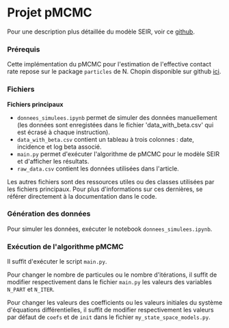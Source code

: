 # Projet pMCMC

Pour une description plus détaillée du modèle SEIR, voir ce [github](https://institutefordiseasemodeling.github.io/Documentation/general/model-seir.html). 

### Prérequis

Cette implémentation du pMCMC pour l'estimation de l'effective contact rate
repose sur le package ```particles``` de N. Chopin disponible sur github 
[ici](https://github.com/nchopin/particles). 

### Fichiers

__Fichiers principaux__
- ```donnees_simulees.ipynb``` permet de simuler des données manuellement (les données 
sont enregistées dans le fichier 'data_with_beta.csv' qui est écrasé à chaque instruction).
- ```data_with_beta.csv``` contient un tableau à trois colonnes : date, incidence et 
log beta associé.
- ```main.py``` permet d'exécuter l'algorithme de pMCMC pour le modèle SEIR et d'afficher
les résultats.
- ```raw_data.csv``` contient les données utilisées dans l'article.

Les autres fichiers sont des ressources utiles ou des classes utilisées par les fichiers 
principaux. Pour plus d'informations sur ces dernières, se référer directement à la 
documentation dans le code.

### Génération des données

Pour simuler les données, exécuter le notebook ```donnees_simulees.ipynb```. 

### Exécution de l'algorithme pMCMC

Il suffit d'exécuter le script ```main.py```.

Pour changer le nombre de particules ou le nombre d'itérations, il suffit de modifier 
respectivement dans  le fichier ```main.py``` les valeurs des variables ```N_PART``` 
et ```N_ITER```.

Pour changer les valeurs des coefficients ou les valeurs initiales du système d'équations
différentielles, il suffit de modifier respectivement les valeurs par défaut de ```coefs``` et de ```init```
dans le fichier ```my_state_space_models.py```.

